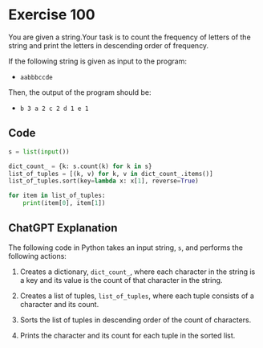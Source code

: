 # Exercise 100
You are given a string.Your task is to count the frequency of letters of the string and print the letters in descending order of frequency. 

If the following string is given as input to the program:
- `aabbbccde` 

Then, the output of the program should be:
- `b 3 a 2 c 2 d 1 e 1`

## Code
```python
s = list(input())

dict_count_ = {k: s.count(k) for k in s}
list_of_tuples = [(k, v) for k, v in dict_count_.items()]
list_of_tuples.sort(key=lambda x: x[1], reverse=True)

for item in list_of_tuples:
    print(item[0], item[1])
```

## ChatGPT Explanation
The following code in Python takes an input string, `s`, and performs the following actions:

1. Creates a dictionary, `dict_count_`, where each character in the string is a key and its value is the count of that character in the string.

2. Creates a list of tuples, `list_of_tuples`, where each tuple consists of a character and its count.

3. Sorts the list of tuples in descending order of the count of characters.

4. Prints the character and its count for each tuple in the sorted list.